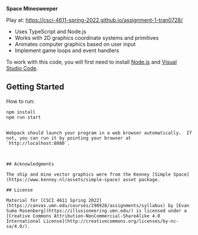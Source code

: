 **Space Minesweeper**

Play at: https://csci-4611-spring-2022.github.io/assignment-1-tran0728/

- Uses TypeScript and Node.js
- Works with 2D graphics coordinate systems and primitives
- Animates computer graphics based on user input
- Implement game loops and event handlers



To work with this code, you will first need to install [Node.js](https://nodejs.org/en/) and [Visual Studio Code](https://code.visualstudio.com/). 

## Getting Started

How to run:
```
npm install
npm run start
```

```

Webpack should launch your program in a web browser automatically.  If not, you can run it by pointing your browser at `http://localhost:8080`.



## Acknowledgments

The ship and mine vector graphics were from the Kenney [Simple Space](https://www.kenney.nl/assets/simple-space) asset package.

## License

Material for [CSCI 4611 Spring 2022](https://canvas.umn.edu/courses/290928/assignments/syllabus) by [Evan Suma Rosenberg](https://illusioneering.umn.edu/) is licensed under a [Creative Commons Attribution-NonCommercial-ShareAlike 4.0 International License](http://creativecommons.org/licenses/by-nc-sa/4.0/).
